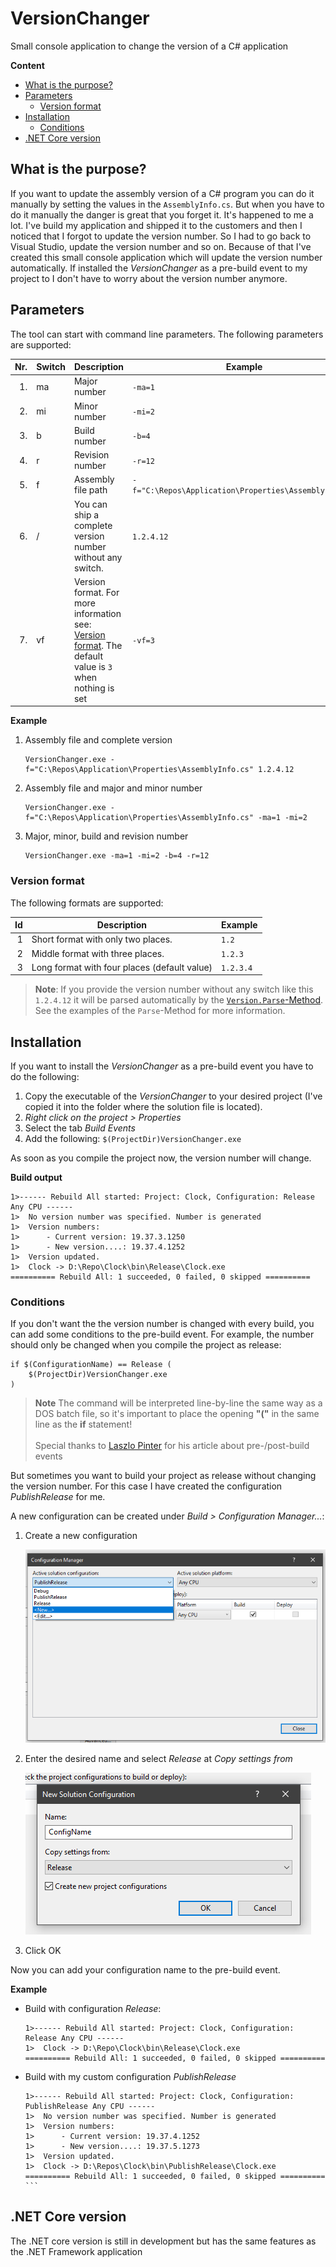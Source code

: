 # VersionChanger
Small console application to change the version of a C# application

**Content**
<!-- TOC -->

- [What is the purpose?](#what-is-the-purpose)
- [Parameters](#parameters)
    - [Version format](#version-format)
- [Installation](#installation)
    - [Conditions](#conditions)
- [.NET Core version](#net-core-version)

<!-- /TOC -->

## What is the purpose?
If you want to update the assembly version of a C# program you can do it manually by setting the values in the `AssemblyInfo.cs`. But when you have to do it manually the danger is great that you forget it. It's happened to me a lot. I've build my application and shipped it to the customers and then I noticed that I forgot to update the version number. So I had to go back to Visual Studio, update the version number and so on. Because of that I've created this small console application which will update the version number automatically. If installed the *VersionChanger* as a pre-build event to my project to I don't have to worry about the version number anymore.

## Parameters
The tool can start with command line parameters. The following parameters are supported:

| Nr. | Switch    | Description     | Example |
|----:|-----------|-----------------|---------|
| 1.  | ma        | Major number    | `-ma=1` |
| 2.  | mi        | Minor number    | `-mi=2` |
| 3.  | b         | Build number    | `-b=4`  |
| 4.  | r         | Revision number | `-r=12` |
| 5.  | f         | Assembly file path | `-f="C:\Repos\Application\Properties\AssemblyInfo.cs` |
| 6.  | /         | You can ship a complete version number without any switch. | `1.2.4.12` |
| 7.  | vf        | Version format. For more information see: [Version format](#version-format). The default value is `3` when nothing is set| `-vf=3` |

**Example**
1. Assembly file and complete version

    ```
    VersionChanger.exe -f="C:\Repos\Application\Properties\AssemblyInfo.cs" 1.2.4.12
    ```

2. Assembly file and major and minor number

    ```
    VersionChanger.exe -f="C:\Repos\Application\Properties\AssemblyInfo.cs" -ma=1 -mi=2
    ```

3. Major, minor, build and revision number

    ```
    VersionChanger.exe -ma=1 -mi=2 -b=4 -r=12
    ```

### Version format
The following formats are supported:

| Id | Description | Example |
|---:|-------------|---------|
| 1  | Short format with only two places. | `1.2` |
| 2  | Middle format with three places. | `1.2.3` |
| 3  | Long format with four places (default value) | `1.2.3.4` |

> **Note**: If you provide the version number without any switch like this `1.2.4.12` it will be parsed automatically by the [`Version.Parse`-Method](https://docs.microsoft.com/en-us/dotnet/api/system.version.parse?view=netframework-4.8). See the examples of the `Parse`-Method for more information.

## Installation
If you want to install the *VersionChanger* as a pre-build event you have to do the following:
1. Copy the executable of the *VersionChanger* to your desired project (I've copied it into the folder where the solution file is located).
2. *Right click on the project > Properties*
3. Select the tab *Build Events*
4. Add the following: `$(ProjectDir)VersionChanger.exe`

As soon as you compile the project now, the version number will change.

**Build output**
```
1>------ Rebuild All started: Project: Clock, Configuration: Release Any CPU ------
1>  No version number was specified. Number is generated
1>  Version numbers:
1>  	- Current version: 19.37.3.1250
1>  	- New version....: 19.37.4.1252
1>  Version updated.
1>  Clock -> D:\Repo\Clock\bin\Release\Clock.exe
========== Rebuild All: 1 succeeded, 0 failed, 0 skipped ==========
```

### Conditions
If you don't want the the version number is changed with every build, you can add some conditions to the pre-build event. For example, the number should only be changed when you compile the project as release:

```batch
if $(ConfigurationName) == Release (
    $(ProjectDir)VersionChanger.exe
)
```

> **Note** The command will be interpreted line-by-line the same way as a DOS batch file, so it's important to place the opening **"("** in the same line as the **if** statement! <br /><br />
Special thanks to [Laszlo Pinter](http://pinter.org/archives/1348) for his article about pre-/post-build events



But sometimes you want to build your project as release without changing the version number. For this case I have created the configuration *PublishRelease* for me.

A new configuration can be created under *Build > Configuration Manager...*:

1. Create a new configuration

   ![001](images/001.png)

2. Enter the desired name and select *Release* at *Copy settings from*

   ![002](images/002.png)

3. Click OK

Now you can add your configuration name to the pre-build event.

**Example**
- Build with configuration *Release*:

    ```
    1>------ Rebuild All started: Project: Clock, Configuration: Release Any CPU ------
    1>  Clock -> D:\Repo\Clock\bin\Release\Clock.exe
    ========== Rebuild All: 1 succeeded, 0 failed, 0 skipped ==========
    ```

- Build with my custom configuration *PublishRelease*

    ````
    1>------ Rebuild All started: Project: Clock, Configuration: PublishRelease Any CPU ------
    1>  No version number was specified. Number is generated
    1>  Version numbers:
    1>  	- Current version: 19.37.4.1252
    1>  	- New version....: 19.37.5.1273
    1>  Version updated.
    1>  Clock -> D:\Repos\Clock\bin\PublishRelease\Clock.exe
    ========== Rebuild All: 1 succeeded, 0 failed, 0 skipped ==========
    ```

## .NET Core version
The .NET core version is still in development but has the same features as the .NET Framework application